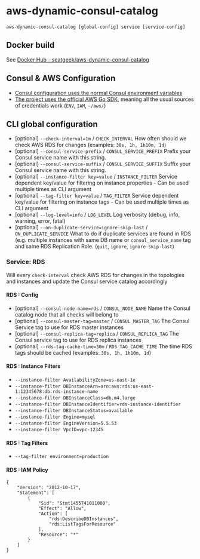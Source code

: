 # aws-dynamic-consul-catalog

`aws-dynamic-consul-catalog [global-config] service [service-config]`

## Docker build

See [Docker Hub - seatgeek/aws-dynamic-consul-catalog](https://hub.docker.com/r/seatgeek/aws-dynamic-consul-catalog/)

## Consul & AWS Configuration

- [Consul configuration uses the normal Consul environment variables](https://www.consul.io/docs/commands/index.html#environment-variables)
- [The project uses the official AWS Go SDK](https://github.com/aws/aws-sdk-go#configuring-credentials), meaning all the usual sources of credentials work (`ENV`, `IAM`, `~/aws/`)

## CLI global configuration

- [optional] `--check-interval=1m` / `CHECK_INTERVAL` How often should we check AWS RDS for changes (examples: `30s, 1h, 1h10m, 1d`)
- [optional] `--consul-service-prefix` / `CONSUL_SERVICE_PREFIX` Prefix your Consul service name with this string.
- [optional] `--consul-service-suffix` / `CONSUL_SERVICE_SUFFIX` Suffix your Consul service name with this string.
- [optional] `--instance-filter key=value` / `INSTANCE_FILTER` Service dependent key/value for filtering on instance properties - Can be used multiple times as CLI argument
- [optional] `--tag-filter key=value` / `TAG_FILTER` Service dependent key/value for filtering on instance tags - Can be used multiple times as CLI argument
- [optional] `--log-level=info` / `LOG_LEVEL` Log verbosity (debug, info, warning, error, fatal)
- [optional] `--on-duplicate-service=ignore-skip-last` / `ON_DUPLICATE_SERVICE` What to do if duplicate services are found in RDS (e.g. multiple instances with same DB name or `consul_service_name` tag and same RDS Replication Role. (`quit`, `ignore`, `ignore-skip-last`)

### Service: RDS

Will every `check-interval` check AWS RDS for changes in the topologies and instances and update the Consul service catalog accordingly

#### RDS : Config

- [optional] `--consul-node-name=rds` / `CONSUL_NODE_NAME` Name the Consul catalog node that all checks will belong to
- [optional] `--consul-master-tag=master` / `CONSUL_MASTER_TAG` The Consul Service tag to use for RDS master instances
- [optional] `--consul-replica-tag=replica` / `CONSUL_REPLICA_TAG` The Consul service tag to use for RDS replica instances
- [optional] `--rds-tag-cache-time=30m` / `RDS_TAG_CACHE_TIME` The time RDS tags should be cached (examples: `30s, 1h, 1h10m, 1d`)

#### RDS : Instance Filters

- `--instance-filter AvailabilityZone=us-east-1e`
- `--instance-filter DBInstanceArn=arn:aws:rds:us-east-1:12345678:db:rds-instance-name`
- `--instance-filter DBInstanceClass=db.m4.large`
- `--instance-filter DBInstanceIdentifier=rds-instance-identifier`
- `--instance-filter DBInstanceStatus=available`
- `--instance-filter Engine=mysql`
- `--instance-filter EngineVersion=5.5.53`
- `--instance-filter VpcID=vpc-12345`

#### RDS : Tag Filters

- `--tag-filter environment=production`

#### RDS : IAM Policy

```
{
    "Version": "2012-10-17",
    "Statement": [
        {
            "Sid": "Stmt1455741011000",
            "Effect": "Allow",
            "Action": [
                "rds:DescribeDBInstances",
                "rds:ListTagsForResource"
            ],
            "Resource": "*"
        }
    ]
}
```
